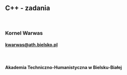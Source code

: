 ## C++ - zadania

<br/>

### Kornel Warwas
#### kwarwas@ath.bielsko.pl

<br/>

#### Akademia Techniczno-Humanistyczna w Bielsku-Białej